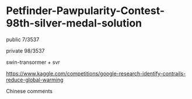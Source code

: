# Petfinder-Pawpularity-Contest-98th-silver-medal-solution
public 7/3537

private 98/3537

swin-transormer + svr

https://www.kaggle.com/competitions/google-research-identify-contrails-reduce-global-warming

Chinese comments
